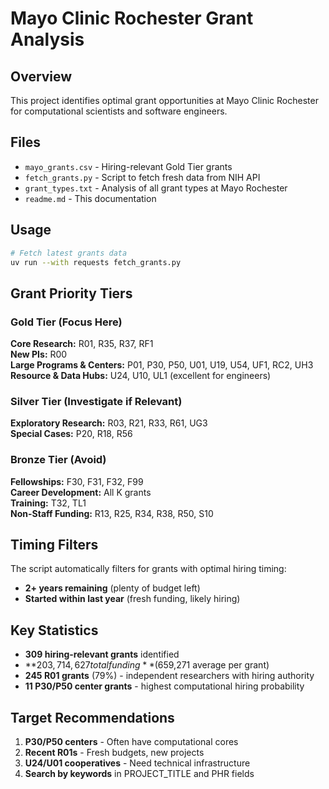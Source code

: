 # Mayo Clinic Rochester Grant Analysis

## Overview
This project identifies optimal grant opportunities at Mayo Clinic Rochester for computational scientists and software engineers.

## Files
- `mayo_grants.csv` - Hiring-relevant Gold Tier grants
- `fetch_grants.py` - Script to fetch fresh data from NIH API
- `grant_types.txt` - Analysis of all grant types at Mayo Rochester
- `readme.md` - This documentation

## Usage
```bash
# Fetch latest grants data
uv run --with requests fetch_grants.py
```

## Grant Priority Tiers

### Gold Tier (Focus Here)
**Core Research:** R01, R35, R37, RF1  
**New PIs:** R00  
**Large Programs & Centers:** P01, P30, P50, U01, U19, U54, UF1, RC2, UH3  
**Resource & Data Hubs:** U24, U10, UL1 (excellent for engineers)

### Silver Tier (Investigate if Relevant)
**Exploratory Research:** R03, R21, R33, R61, UG3  
**Special Cases:** P20, R18, R56

### Bronze Tier (Avoid)
**Fellowships:** F30, F31, F32, F99  
**Career Development:** All K grants  
**Training:** T32, TL1  
**Non-Staff Funding:** R13, R25, R34, R38, R50, S10

## Timing Filters
The script automatically filters for grants with optimal hiring timing:
- **2+ years remaining** (plenty of budget left)
- **Started within last year** (fresh funding, likely hiring)

## Key Statistics
- **309 hiring-relevant grants** identified
- **$203,714,627 total funding** ($659,271 average per grant)
- **245 R01 grants** (79%) - independent researchers with hiring authority
- **11 P30/P50 center grants** - highest computational hiring probability

## Target Recommendations
1. **P30/P50 centers** - Often have computational cores
2. **Recent R01s** - Fresh budgets, new projects
3. **U24/U01 cooperatives** - Need technical infrastructure
4. **Search by keywords** in PROJECT_TITLE and PHR fields